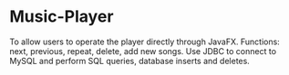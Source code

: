 # Music-Player
To allow users to operate the player directly through JavaFX.
Functions: next, previous, repeat, delete, add new songs. Use JDBC to connect to MySQL and perform SQL queries, database inserts and deletes.
